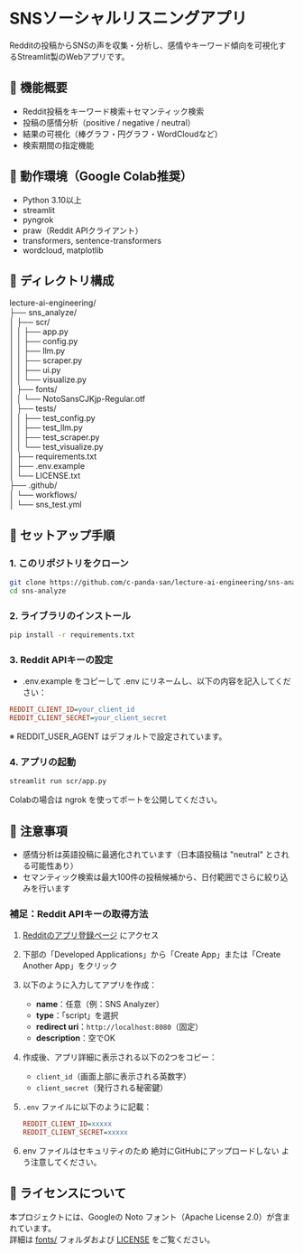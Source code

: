 # SNSソーシャルリスニングアプリ

Redditの投稿からSNSの声を収集・分析し、感情やキーワード傾向を可視化するStreamlit製のWebアプリです。

## 🚀 機能概要

- Reddit投稿をキーワード検索＋セマンティック検索
- 投稿の感情分析（positive / negative / neutral）
- 結果の可視化（棒グラフ・円グラフ・WordCloudなど）
- 検索期間の指定機能

## 🧪 動作環境（Google Colab推奨）

- Python 3.10以上
- streamlit
- pyngrok
- praw（Reddit APIクライアント）
- transformers, sentence-transformers
- wordcloud, matplotlib

## 📁 ディレクトリ構成
lecture-ai-engineering/<br>
├── sns_analyze/<br>
│   ├── scr/<br>
│   │   ├── app.py<br>
│   │   ├── config.py<br>
│   │   ├── llm.py<br>
│   │   ├── scraper.py<br>
│   │   ├── ui.py<br>
│   │   └── visualize.py<br>
│   ├── fonts/<br>
│   │   └── NotoSansCJKjp-Regular.otf<br>
│   ├── tests/<br>
│   │   ├── test_config.py<br>
│   │   ├── test_llm.py<br>
│   │   ├── test_scraper.py<br>
│   │   └── test_visualize.py<br>
│   ├── requirements.txt<br>
│   ├── .env.example<br>
│   └── LICENSE.txt<br>
├── .github/<br>
│   └── workflows/<br>
│       └── sns_test.yml<br>

## 🔧 セットアップ手順

### 1. このリポジトリをクローン

```bash
git clone https://github.com/c-panda-san/lecture-ai-engineering/sns-analyze.git
cd sns-analyze
```

### 2. ライブラリのインストール

```bash
pip install -r requirements.txt
```

### 3. Reddit APIキーの設定
- .env.example をコピーして .env にリネームし、以下の内容を記入してください：

```ini
REDDIT_CLIENT_ID=your_client_id
REDDIT_CLIENT_SECRET=your_client_secret
```
※ REDDIT_USER_AGENT はデフォルトで設定されています。

### 4. アプリの起動
```bash
streamlit run scr/app.py
```
Colabの場合は ngrok を使ってポートを公開してください。

## 📝 注意事項
- 感情分析は英語投稿に最適化されています（日本語投稿は "neutral" とされる可能性あり）
- セマンティック検索は最大100件の投稿候補から、日付範囲でさらに絞り込みを行います

### 補足：Reddit APIキーの取得方法

1. [Redditのアプリ登録ページ](https://www.reddit.com/prefs/apps) にアクセス
2. 下部の「Developed Applications」から「Create App」または「Create Another App」をクリック
3. 以下のように入力してアプリを作成：
   - **name**：任意（例：SNS Analyzer）
   - **type**：「script」を選択
   - **redirect uri**：`http://localhost:8080`（固定）
   - **description**：空でOK

4. 作成後、アプリ詳細に表示される以下の2つをコピー：
   - `client_id`（画面上部に表示される英数字）
   - `client_secret`（発行される秘密鍵）

5. `.env` ファイルに以下のように記載：
   ```ini
   REDDIT_CLIENT_ID=xxxxx
   REDDIT_CLIENT_SECRET=xxxxx
   ```
   
6. env ファイルはセキュリティのため 絶対にGitHubにアップロードしない よう注意してください。

## 📄 ライセンスについて
本プロジェクトには、Googleの Noto フォント（Apache License 2.0）が含まれています。  
詳細は [fonts/](fonts/) フォルダおよび [LICENSE](LICENSE) をご覧ください。

